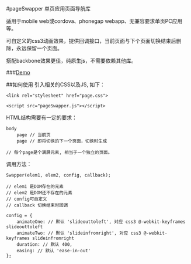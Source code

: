 #pageSwapper
单页应用页面导航库

适用于mobile web或cordova、phonegap webapp、无兼容要求单页PC应用等。

可自定义的css3动画效果，提供回调接口，当前页面与下个页面切换结束后删除，永远保留一个页面。

搭配backbone效果更佳，纯原生js，不需要依赖其他库。

###[Demo](http://dongshaohan.github.io/pageSwapper/basis.html)

##如何使用
引入相关的CSS以及JS, 如下：

	<link rel="stylesheet" href="page.css">

	<script src="pageSwapper.js"></script>

HTML结构需要有一定的要求：
	
	body
		page // 当前页
		page // 即将切换的下一个页面，切换时生成

	// 每个page是个满屏元素, 相当于一个独立的页面。

调用方法：

	Swapper(elem1, elem2, config, callback);

	// elem1 是DOM存在的元素
	// elem2 是DOM还不存在的元素
	// config可自定义
	// callback 切换结束时回调

	config = {
        animateOne: // 默认 'slideouttoleft', 对应 css3 @-webkit-keyframes slideouttoleft
        animateTwo: // 默认 'slideinfromright', 对应 css3 @-webkit-keyframes slideinfromright
        duration: // 默认 400,
        easing: // 默认 'ease-in-out'
    };


